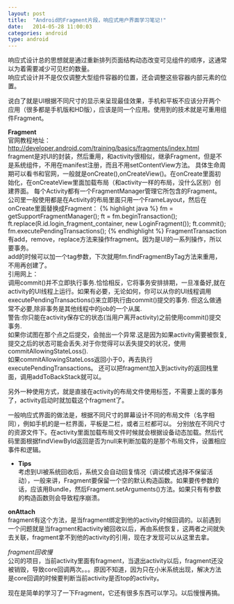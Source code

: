 ```yaml
---
layout: post
title:  "Android的Fragment片段，响应式用户界面学习笔记!"
date:   2014-05-28 11:00:03
categories: android
type: android
---
```


响应式设计总的思想就是通过重新排列页面结构动态改变可见组件的顺序，这通常以为着需要减少可见栏的数量。  
响应式设计并不是仅仅调整大型组件容器的位置，还会调整这些容器内部元素的位置。

说白了就是UI根据不同尺寸的显示来呈现最佳效果，手机和平板不应该分开两个应用（很多都是手机版和HD版），应该是同一个应用。使用到的技术就是可重用组件Fragment。

**Fragment**  
官网教程地址：http://developer.android.com/training/basics/fragments/index.html  
fragment是对UI的封装，然后重用，和activity很相似，继承Fragment，但是不是系统组件，不用在manifest注册，而且不用setContentView方法。
具体生命周期可以看书和官网，一般就是onCreate(),onCreateView()。在onCreate里面初始化，在onCreateView里面加载布局（和activity一样的布局，没什么区别）创建界面。
每个Activity都有一个FragmentManager管理它所包含的Fragment。  
公司里一般使用都是在Activity的布局里面只用一个FrameLayout，然后在onCreate里面替换成Fragment：
{% highlight java %}
fm = getSupportFragmentManager();
ft = fm.beginTransaction();
ft.replace(R.id.login_fragment_container, new LoginFragment());
ft.commit();
fm.executePendingTransactions();
{% endhighlight %}
FragmentTransaction有add，remove，replace方法来操作fragment。因为是UI的一系列操作，所以要事务。  
add的时候可以加一个tag参数，下次就用fm.findFragmentByTag方法来重用，不用再创建了。  
引用网上：  
调用commit()并不立即执行事务.恰恰相反，它将事务安排排期，一旦准备好,就在activity的UI线程上运行。如果有必要，无论如何，你可以从你的UI线程调用executePendingTransactions()来立即执行由commit()提交的事务. 但这么做通常不必要,除非事务是其他线程中的job的一个从属.  
警告:你只能在activity保存它的状态(当用户离开activity)之前使用commit()提交事务.  
如果你试图在那个点之后提交，会抛出一个异常.这是因为如果activity需要被恢复,提交之后的状态可能会丢失.对于你觉得可以丢失提交的状况，使用 commitAllowingStateLoss().    
如果commitAllowingStateLoss返回小于0，再去执行executePendingTransactions。
还可以把fragment加入到activity的返回栈里面，调用addToBackStack就可以。

另外一种使用方式，就是直接在activity的布局文件使用<fragment>标签，不需要上面的事务了，activity启动时就加载这个fragment了。

一般响应式界面的做法是，根据不同尺寸的屏幕设计不同的布局文件（名字相同），例如手机的是一栏界面，平板是二栏，或者三栏都可以。
分别放在不同尺寸的资源文件下。在activity里面加载布局文件时候就会根据设备动态加载。然后代码里面根据findViewById返回是否为null来判断加载的是那个布局文件，设置相应事件和逻辑。

* **Tips**  
考虑到UI被系统回收后，系统又会自动回复情况（调试模式选择不保留活动），一般来讲，Fragment要保留一个空的默认构造函数。如果要传参数的话，应该用Bundle，然后Fragment.setArguments()方法。如果只有有参数的构造函数则会导致程序崩溃。

**onAttach**  
fragment有这个方法，是当fragment绑定到他的activity时候回调的。以前遇到一个问题就是当fragment和activity被回收以后，再由系统恢复，这两者之间就失去关联，fragment拿不到他的activity的引用，现在才发现可以从这里去拿。

*fragment回收慢*  
公司的项目，当前activity里面有fragment，当退出activity以后，fragment还没被销毁，导致core回调两次。。。原因不知道，因为只在小米系统出现，解决方法是core回调的时候要判断当前activity是否top的activity。

现在是简单的学习了一下Fragment，它还有很多东西可以学习。以后慢慢再搞。